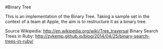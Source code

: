 #Binary Tree

This is an implementation of the Binary Tree. Taking a sample set in the context of a team at Apple, the aim is to restructure it as a binary tree. 

Source
Wikipedia: http://en.wikipedia.org/wiki/Tree_traversal
Binary Search Trees in Ruby: http://zvkemp.github.io/blog/2014/04/25/binary-search-trees-in-ruby/